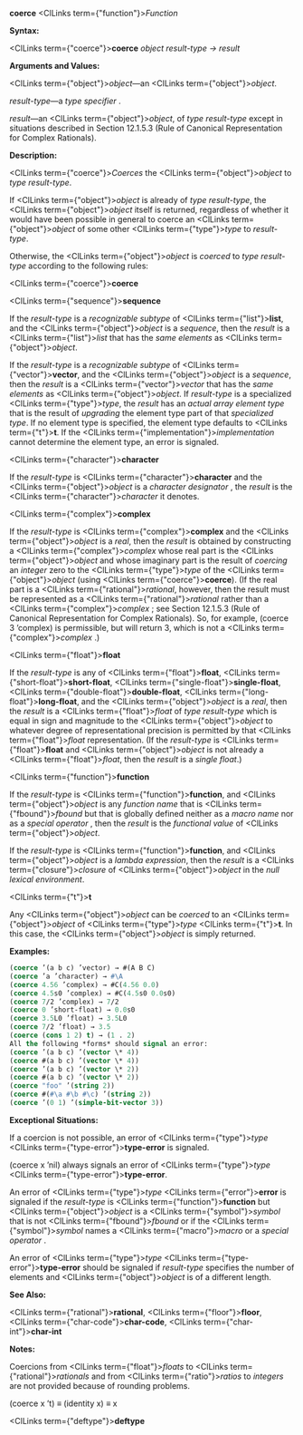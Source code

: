 **coerce** <ClLinks  term={"function"}><i>Function</i></ClLinks> 



**Syntax:** 



<ClLinks  term={"coerce"}><b>coerce</b></ClLinks> *object result-type → result* 



**Arguments and Values:** 



<ClLinks  term={"object"}><i>object</i></ClLinks>—an <ClLinks  term={"object"}><i>object</i></ClLinks>. 



*result-type*—a *type specifier* . 



*result*—an <ClLinks  term={"object"}><i>object</i></ClLinks>, of *type result-type* except in situations described in Section 12.1.5.3 (Rule of Canonical Representation for Complex Rationals). 



**Description:** 



<ClLinks  term={"coerce"}><i>Coerces</i></ClLinks> the <ClLinks  term={"object"}><i>object</i></ClLinks> to *type result-type*. 



If <ClLinks  term={"object"}><i>object</i></ClLinks> is already of *type result-type*, the <ClLinks  term={"object"}><i>object</i></ClLinks> itself is returned, regardless of whether it would have been possible in general to coerce an <ClLinks  term={"object"}><i>object</i></ClLinks> of some other <ClLinks  term={"type"}><i>type</i></ClLinks> to *result-type*. 



Otherwise, the <ClLinks  term={"object"}><i>object</i></ClLinks> is *coerced* to *type result-type* according to the following rules: 











<ClLinks  term={"coerce"}><b>coerce</b></ClLinks> 



<ClLinks  term={"sequence"}><b>sequence</b></ClLinks> 



If the *result-type* is a *recognizable subtype* of <ClLinks  term={"list"}><b>list</b></ClLinks>, and the <ClLinks  term={"object"}><i>object</i></ClLinks> is a *sequence*, then the *result* is a <ClLinks  term={"list"}><i>list</i></ClLinks> that has the *same elements* as <ClLinks  term={"object"}><i>object</i></ClLinks>. 



If the *result-type* is a *recognizable subtype* of <ClLinks  term={"vector"}><b>vector</b></ClLinks>, and the <ClLinks  term={"object"}><i>object</i></ClLinks> is a *sequence*, then the *result* is a <ClLinks  term={"vector"}><i>vector</i></ClLinks> that has the *same elements* as <ClLinks  term={"object"}><i>object</i></ClLinks>. If *result-type* is a specialized <ClLinks  term={"type"}><i>type</i></ClLinks>, the *result* has an *actual array element type* that is the result of *upgrading* the element type part of that *specialized type*. If no element type is specified, the element type defaults to <ClLinks  term={"t"}><b>t</b></ClLinks>. If the <ClLinks  term={"implementation"}><i>implementation</i></ClLinks> cannot determine the element type, an error is signaled. 



<ClLinks  term={"character"}><b>character</b></ClLinks> 



If the *result-type* is <ClLinks  term={"character"}><b>character</b></ClLinks> and the <ClLinks  term={"object"}><i>object</i></ClLinks> is a *character designator* , the *result* is the <ClLinks  term={"character"}><i>character</i></ClLinks> it denotes. 



<ClLinks  term={"complex"}><b>complex</b></ClLinks> 



If the *result-type* is <ClLinks  term={"complex"}><b>complex</b></ClLinks> and the <ClLinks  term={"object"}><i>object</i></ClLinks> is a *real*, then the *result* is obtained by constructing a <ClLinks  term={"complex"}><i>complex</i></ClLinks> whose real part is the <ClLinks  term={"object"}><i>object</i></ClLinks> and whose imaginary part is the result of *coercing* an *integer* zero to the <ClLinks  term={"type"}><i>type</i></ClLinks> of the <ClLinks  term={"object"}><i>object</i></ClLinks> (using <ClLinks  term={"coerce"}><b>coerce</b></ClLinks>). (If the real part is a <ClLinks  term={"rational"}><i>rational</i></ClLinks>, however, then the result must be represented as a <ClLinks  term={"rational"}><i>rational</i></ClLinks> rather than a <ClLinks  term={"complex"}><i>complex</i></ClLinks> ; see Section 12.1.5.3 (Rule of Canonical Representation for Complex Rationals). So, for example, (coerce 3 ’complex) is permissible, but will return 3, which is not a <ClLinks  term={"complex"}><i>complex</i></ClLinks> .) 



<ClLinks  term={"float"}><b>float</b></ClLinks> 



If the *result-type* is any of <ClLinks  term={"float"}><b>float</b></ClLinks>, <ClLinks  term={"short-float"}><b>short-float</b></ClLinks>, <ClLinks  term={"single-float"}><b>single-float</b></ClLinks>, <ClLinks  term={"double-float"}><b>double-float</b></ClLinks>, <ClLinks  term={"long-float"}><b>long-float</b></ClLinks>, and the <ClLinks  term={"object"}><i>object</i></ClLinks> is a *real*, then the *result* is a <ClLinks  term={"float"}><i>float</i></ClLinks> of *type result-type* which is equal in sign and magnitude to the <ClLinks  term={"object"}><i>object</i></ClLinks> to whatever degree of representational precision is permitted by that <ClLinks  term={"float"}><i>float</i></ClLinks> representation. (If the *result-type* is <ClLinks  term={"float"}><b>float</b></ClLinks> and <ClLinks  term={"object"}><i>object</i></ClLinks> is not already a <ClLinks  term={"float"}><i>float</i></ClLinks>, then the *result* is a *single float*.) 



<ClLinks  term={"function"}><b>function</b></ClLinks> 



If the *result-type* is <ClLinks  term={"function"}><b>function</b></ClLinks>, and <ClLinks  term={"object"}><i>object</i></ClLinks> is any *function name* that is <ClLinks  term={"fbound"}><i>fbound</i></ClLinks> but that is globally defined neither as a *macro name* nor as a *special operator* , then the *result* is the *functional value* of <ClLinks  term={"object"}><i>object</i></ClLinks>. 



If the *result-type* is <ClLinks  term={"function"}><b>function</b></ClLinks>, and <ClLinks  term={"object"}><i>object</i></ClLinks> is a *lambda expression*, then the *result* is a <ClLinks  term={"closure"}><i>closure</i></ClLinks> of <ClLinks  term={"object"}><i>object</i></ClLinks> in the *null lexical environment*. 



<ClLinks  term={"t"}><b>t</b></ClLinks> 



Any <ClLinks  term={"object"}><i>object</i></ClLinks> can be *coerced* to an <ClLinks  term={"object"}><i>object</i></ClLinks> of <ClLinks  term={"type"}><i>type</i></ClLinks> <ClLinks  term={"t"}><b>t</b></ClLinks>. In this case, the <ClLinks  term={"object"}><i>object</i></ClLinks> is simply returned. 

**Examples:**
```lisp
(coerce ’(a b c) ’vector) → #(A B C)  
(coerce ’a ’character) → #\A 
(coerce 4.56 ’complex) → #C(4.56 0.0) 
(coerce 4.5s0 ’complex) → #C(4.5s0 0.0s0) 
(coerce 7/2 ’complex) → 7/2 
(coerce 0 ’short-float) → 0.0s0 
(coerce 3.5L0 ’float) → 3.5L0 
(coerce 7/2 ’float) → 3.5 
(coerce (cons 1 2) t) → (1 . 2) 
All the following *forms* should signal an error: 
(coerce ’(a b c) ’(vector \* 4)) 
(coerce #(a b c) ’(vector \* 4)) 
(coerce ’(a b c) ’(vector \* 2)) 
(coerce #(a b c) ’(vector \* 2)) 
(coerce "foo" ’(string 2)) 
(coerce #(#\a #\b #\c) ’(string 2)) 
(coerce ’(0 1) ’(simple-bit-vector 3)) 
```
**Exceptional Situations:** 



If a coercion is not possible, an error of <ClLinks  term={"type"}><i>type</i></ClLinks> <ClLinks  term={"type-error"}><b>type-error</b></ClLinks> is signaled. 



(coerce x ’nil) always signals an error of <ClLinks  term={"type"}><i>type</i></ClLinks> <ClLinks  term={"type-error"}><b>type-error</b></ClLinks>. 



An error of <ClLinks  term={"type"}><i>type</i></ClLinks> <ClLinks  term={"error"}><b>error</b></ClLinks> is signaled if the *result-type* is <ClLinks  term={"function"}><b>function</b></ClLinks> but <ClLinks  term={"object"}><i>object</i></ClLinks> is a <ClLinks  term={"symbol"}><i>symbol</i></ClLinks> that is not <ClLinks  term={"fbound"}><i>fbound</i></ClLinks> or if the <ClLinks  term={"symbol"}><i>symbol</i></ClLinks> names a <ClLinks  term={"macro"}><i>macro</i></ClLinks> or a *special operator* . 



An error of <ClLinks  term={"type"}><i>type</i></ClLinks> <ClLinks  term={"type-error"}><b>type-error</b></ClLinks> should be signaled if *result-type* specifies the number of elements and <ClLinks  term={"object"}><i>object</i></ClLinks> is of a different length. 



**See Also:** 



<ClLinks  term={"rational"}><b>rational</b></ClLinks>, <ClLinks  term={"floor"}><b>floor</b></ClLinks>, <ClLinks  term={"char-code"}><b>char-code</b></ClLinks>, <ClLinks  term={"char-int"}><b>char-int</b></ClLinks> 



**Notes:** 



Coercions from <ClLinks  term={"float"}><i>floats</i></ClLinks> to <ClLinks  term={"rational"}><i>rationals</i></ClLinks> and from <ClLinks  term={"ratio"}><i>ratios</i></ClLinks> to *integers* are not provided because of rounding problems. 



(coerce x ’t) *≡* (identity x) *≡* x  







<ClLinks  term={"deftype"}><b>deftype</b></ClLinks> 



